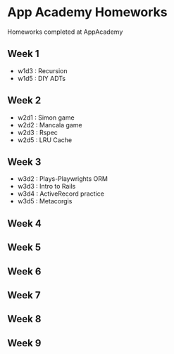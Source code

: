 # App Academy Homeworks
Homeworks completed at AppAcademy

## Week 1
* w1d3 : Recursion
* w1d5 : DIY ADTs

## Week 2
* w2d1 : Simon game
* w2d2 : Mancala game 
* w2d3 : Rspec
* w2d5 : LRU Cache 

## Week 3
* w3d2 : Plays-Playwrights ORM
* w3d3 : Intro to Rails
* w3d4 : ActiveRecord practice
* w3d5 : Metacorgis

## Week 4

## Week 5

## Week 6

## Week 7

## Week 8 

## Week 9
